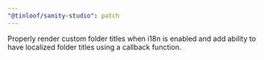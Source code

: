 ```yaml
---
"@tinloof/sanity-studio": patch
---
```


Properly render custom folder titles when i18n is enabled and add ability to have localized folder titles using a callback function.
